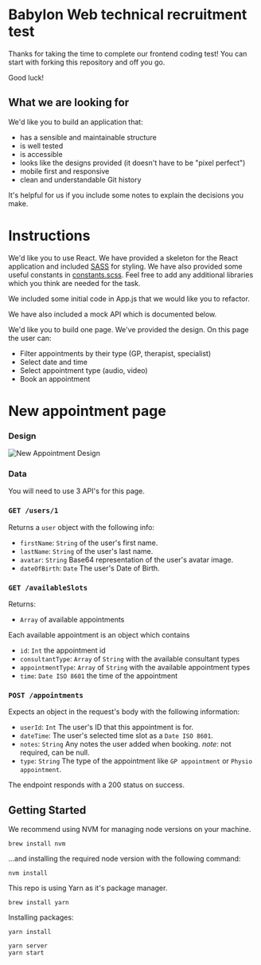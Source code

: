 # Babylon Web technical recruitment test

Thanks for taking the time to complete our frontend coding test! You can start with forking this repository and off you go.

Good luck!

## What we are looking for

We'd like you to build an application that:

- has a sensible and maintainable structure
- is well tested
- is accessible
- looks like the designs provided (it doesn't have to be "pixel perfect")
- mobile first and responsive
- clean and understandable Git history

It's helpful for us if you include some notes to explain the decisions you make.

# Instructions

We'd like you to use React. We have provided a skeleton for the React application and included [SASS](http://sass-lang.com/) for styling. We have also provided some useful constants in [constants.scss](./src/constants.scss). Feel free to add any additional libraries which you think are needed for the task.

We included some initial code in App.js that we would like you to refactor.

We have also included a mock API which is documented below.

We'd like you to build one page. We've provided the design. On this page the user can:

- Filter appointments by their type (GP, therapist, specialist)
- Select date and time
- Select appointment type (audio, video)
- Book an appointment

# New appointment page

### Design

![New Appointment Design](./design/new-appointment.png?v=1)

### Data

You will need to use 3 API's for this page.

### `GET /users/1`

Returns a `user` object with the following info:

- `firstName`: `String` of the user's first name.
- `lastName`: `String` of the user's last name.
- `avatar`: `String` Base64 representation of the user's avatar image.
- `dateOfBirth`: `Date` The user's Date of Birth.

### `GET /availableSlots`

Returns:

- `Array` of available appointments

Each available appointment is an object which contains

- `id`: `Int` the appointment id
- `consultantType`: `Array` of `String` with the available consultant types
- `appointmentType`: `Array` of `String` with the available appointment types
- `time`: `Date ISO 8601` the time of the appointment

### `POST /appointments`

Expects an object in the request's body with the following information:

- `userId`: `Int` The user's ID that this appointment is for.
- `dateTime`: The user's selected time slot as a `Date ISO 8601`.
- `notes`: `String` Any notes the user added when booking. _note_: not required, can be null.
- `type`: `String` The type of the appointment like `GP appointment` or `Physio appointment`.

The endpoint responds with a 200 status on success.

## Getting Started

We recommend using NVM for managing node versions on your machine.

```
brew install nvm
```

...and installing the required node version with the following command:

```
nvm install
```

This repo is using Yarn as it's package manager.

```
brew install yarn
```

Installing packages:

```
yarn install
```

```
yarn server
yarn start
```
